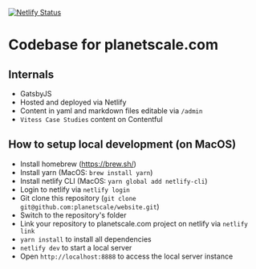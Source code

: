 [![Netlify Status](https://api.netlify.com/api/v1/badges/169b6b58-dbd7-4f25-a4fc-5906221132c8/deploy-status)](https://app.netlify.com/sites/planetscale/deploys)

# Codebase for planetscale.com

## Internals

- GatsbyJS
- Hosted and deployed via Netlify
- Content in yaml and markdown files editable via `/admin`
- `Vitess Case Studies` content on Contentful

## How to setup local development (on MacOS)

- Install homebrew (https://brew.sh/)
- Install yarn (MacOS: `brew install yarn`)
- Install netlify CLI (MacOS: `yarn global add netlify-cli`)
- Login to netlify via `netlify login`
- Git clone this repository (`git clone git@github.com:planetscale/website.git`)
- Switch to the repository's folder
- Link your repository to planetscale.com project on netlify via `netlify link`
- `yarn install` to install all dependencies
- `netlify dev` to start a local server
- Open `http://localhost:8888` to access the local server instance
